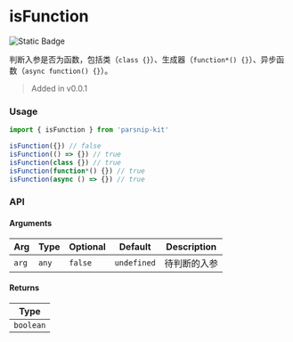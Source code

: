 # isFunction
![Static Badge](https://img.shields.io/badge/Coverage-100.00%-FF8C00)
      
判断入参是否为函数，包括类（`class {}`）、生成器（`function*() {}`）、异步函数（`async function() {}`）。

> Added in v0.0.1



### Usage

```ts
import { isFunction } from 'parsnip-kit'

isFunction({}) // false
isFunction(() => {}) // true
isFunction(class {}) // true
isFunction(function*() {}) // true
isFunction(async () => {}) // true
```


### API

#### Arguments

| Arg | Type | Optional | Default | Description |
| --- | --- | --- | --- | --- |
| `arg` | `any` | `false` | `undefined` | 待判断的入参  |

#### Returns

| Type |
| ---  |
| `boolean`  |